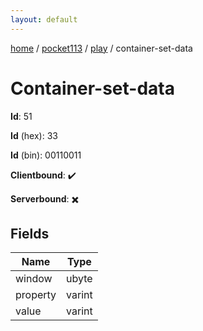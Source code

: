 ```yaml
---
layout: default
---
```


[home](/)  /  [pocket113](/protocol/pocket113)  /  [play](/protocol/pocket113/play)  /  container-set-data

# Container-set-data

**Id**: 51

**Id** (hex): 33

**Id** (bin): 00110011

**Clientbound**: ✔️

**Serverbound**: ✖️

## Fields

Name | Type
---|---
window | ubyte
property | varint
value | varint

